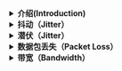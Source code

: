 <details>
      <summary><b>介绍(Introduction)</b></summary>
      IP电话的发展非常迅速，主要原因是电话可以便宜，因为我们使用的是众所周知的基础结构（Internet）。

但是，如果不得不说反对VoIP，那就是PSTN（公共交换电话网络）的质量仍然更高。这种低质量的问题是由于网络（Internet和低带宽网络）引起的，将来可以解决。同时，如果我们知道质量问题和可能的解决方案，我们可能会获得良好的服务质量。

VoIP QoS（服务质量）的主要问题是延迟，抖动，丢包和回声。在以下页面中，您可以看到一些解决这些问题的技术。

VoIP QoS的问题归因于两个主要因素：

a）互联网是一个分组交换网络，因此信息不一定总是通过同一路径传播。这会导致丢包和抖动问题。

b）VoIP通信是实时的，这意味着回声，丢包和等待时间很烦人，必须解决
</details>

<details>
      <summary><b>抖动（Jitter）</b></summary>
      原因：

抖动是无连接网络或分组交换网络的典型问题。由于信息被分为多个数据包，每个数据包可以通过不同的路径从发射器到达接收器。

从技术上讲，抖动是整个网络上等待时间随时间变化的度量，

由于这种影响，实时通信（例如VoIP）通常会出现质量问题。通常，这在慢速链接或拥塞中是一个问题。希望增加诸如优先级缓冲区，带宽预留或高速连接（100Mb以太网，E3 / T3，SDH）之类的QoS（服务质量）机制，尽管将来仍会继续减少抖动问题。问题很久了。

推荐值：

通信起点与终点之间的抖动应小于100 ms。如果抖动值小于100 ms，则可以解决。如果不是必须减少。

解决方案：

-最佳解决方案是使用抖动缓冲区。抖动缓冲区基本上是分配一个小的缓冲区来接收数据包，并以很小的延迟将其提供给接收器。如果某些数据包不在缓冲区中（丢失或仍未到达），则在必要时不予考虑。通常在IP电话（硬件和软件）中，缓冲区长度可以修改。如果增加抖动缓冲区，则会减少数据包丢失，但会增加延迟。减少的结果是延迟更少，但丢包更多。
</details>

<details>
      <summary><b>潜伏（Jitter）</b></summary>
      原因：

延迟也称为延迟。这不是无连接网络的特定问题，因此也不是VoIP问题。这是电信网络的普遍问题。例如，由于距离大，卫星连接的等待时间非常长。

从技术上讲，延迟是指数据包从源传输到目的地所花费的时间。延迟和带宽共同决定了网络的速度和容量。

实时通信（例如VoIP）和全双工通信都知道此问题。像抖动一样，这是低速或拥塞连接中的常见问题。

推荐值：

呼叫者通常会注意到150 ms或更长的往返语音延迟。人耳能够检测到大约250毫秒的延迟，而敏感的人则可以检测到200毫秒的延迟。如果超过该阈值，则通信会令人讨厌。

解决方案：

此问题没有简单的解决方案。它通常取决于路由数据包的设备，换句话说，就是在同一网络中。一种解决方案是保留从始发端到最终端的带宽，或者用TOS值标记数据包。这样，路由器可以知道流量是实时的。如今，这不是很有用，因为我们可以控制网络本身。

如果延迟问题出在我们自己的LAN或专用网络中，我们可以增加带宽或优先考虑这些软件包。

</details>

<details>
      <summary><b>数据包丢失（Packet Loss）</b></summary>
      原因：

实时通信基于UDP协议。该协议是无连接的，如果数据包丢失，则不会再次发送。另外，通过丢弃未按时到达接收器的数据包，也会发生包裹丢失。

然而，语音是非常可预测的，如果隔离丢包，则可以以最佳方式听到语音。当突发丢失数据包时，问题更大。

推荐值：

最高丢包率，以便可以以足够的质量听到声音，必须为1％。但这取决于编解码器用过的。当编解码器压缩率较高时，此效果将更加危险。如果通信使用G.729编解码器而不是G.711编解码器，则1％的数据包丢失会使语音质量下降更多。

解决方案：

为了避免数据包丢失问题，最有效的技术是不发送静默消息（尤其是在低速网络或拥塞情况下）。对话中有很多沉默的时刻。如果仅发送语音信息，则可以释放足够的带宽来避免此问题。

此问题还与抖动和抖动缓冲区有关。
</details>

<details>
      <summary><b>带宽（Bandwidth）</b></summary>
      原因：

带宽受到限制，并且由多个应用程序共享（Web，电子邮件，文件下载，FTP等）。

在Internet上，带宽被定义为可用或消耗的数据通信资源的比特率度量，以比特/秒或倍数表示它（千比特/秒，兆比特/秒等）。

如果我们的voip呼叫与其他应用程序共享带宽，则可能没有足够的资源来正确保持voip连接。

推荐值：

VoIP传输所需的带宽将取决于几个因素：压缩技术，数据包开销或网络协议。例如，如果我们使用的是G.711用于语音编码的编解码器，我们只需要64 Kbps即可完成此过程。然后，我们需要添加开销。估计我们只需要80 Kbps即可传输一个对话。。

如果我们使用压缩率更高的编解码器，例如8 Kpbs的G.729编解码器，那么我们再次需要增加开销，因此估计一次对话仅需要24 Kbps 。

解决方案：

如果我们对带宽有问题，我们有一些不同的想法来解决问题
- 尝试获得更多带宽（通常向提供商支付更多费用或更改旧网络）
- 牺牲其他数据类型（例如，避免使用繁重的文件下载P2P）
- 使用需要较少带宽的编解码器。（例如：G729）


</details>
